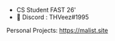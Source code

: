 - CS Student FAST 26'
- 💬 Discord : THVeez#1995

Personal Projects:
https://malist.site

<!---
mariathv/mariathv is a ✨ special ✨ repository because its `README.md` (this file) appears on your GitHub profile.
You can click the Preview link to take a look at your changes.
--->
